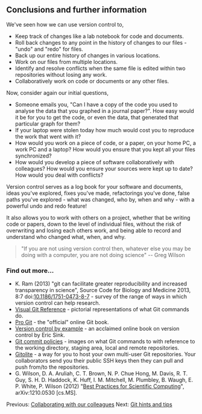 ## Conclusions and further information

We've seen how we can use version control to,

* Keep track of changes like a lab notebook for code and documents.
* Roll back changes to any point in the history of changes to our files - "undo" and "redo" for files.
* Back up our entire history of changes in various locations.
* Work on our files from multiple locations.
* Identify and resolve conflicts when the same file is edited within two repositories without losing any work.
* Collaboratively work on code or documents or any other files.

Now, consider again our initial questions,

* Someone emails you, "Can I have a copy of the code you used to analyse the data that you graphed in a journal paper?". How easy would it be for you to get the code, or even the data, that generated that particular graph for them?
* If your laptop were stolen today how much would cost you to reproduce the work that went with it?
* How would you work on a piece of code, or a paper, on your home PC, a work PC and a laptop? How would you ensure that you kept all your files synchronized?
* How would you develop a piece of software collaboratively with colleagues? How would you ensure your sources were kept up to date? How would you deal with conflicts? 


Version control serves as a log book for your software and documents, ideas you've explored, fixes you've made, refactorings you've done, false paths you've explored - what was changed, who by, when and why - with a powerful undo and redo feature!

It also allows you to work with others on a project, whether that be writing code or papers, down to the level of individual files, without the risk of overwriting and losing each others work, and being able to record and understand who changed what, when, and why. 

> "If you are not using version control then, whatever else you may be doing with a computer, you are not doing science" -- Greg Wilson

### Find out more...

* K. Ram  (2013) "git can facilitate greater reproducibility and increased transparency in science", Source Code for Biology and Medicine 2013, 8:7 doi:[10.1186/1751-0473-8-7](http://dx.doi.org/10.1186/1751-0473-8-7) - survey of the range of ways in which version control can help research.
* [Visual Git Reference](http://marklodato.github.com/visual-git-guide/index-en.html) - pictorial representations of what Git commands do.
* [Pro Git](http://git-scm.com/book) - the "official" online Git book.
* [Version control by example](http://www.ericsink.com/vcbe/) - an acclaimed online book on version control by Eric Sink.
* [Git commit policies](http://osteele.com/posts/2008/05/commit-policies) - images on what Git commands to with reference to the working directory, staging area, local and remote repositories.
* [Gitolite](https://github.com/sitaramc/gitolite) - a way for you to host
your own multi-user Git repositories. Your collaborators send you their public SSH keys then they can pull and push from/to the repositories.
* G. Wilson, D. A. Aruliah, C. T. Brown, N. P. Chue Hong, M. Davis, R. T. Guy, S. H. D. Haddock, K. Huff, I. M. Mitchell, M. Plumbley, B. Waugh, E. P. White, P. Wilson (2012) "[Best Practices for Scientific Computing](http://arxiv.org/abs/1210.0530)", arXiv:1210.0530 [cs.MS].

Previous: [Collaborating with our colleagues](3_Collaboration.md) Next: [Git hints and tips](5_HintsAndTips.md)
